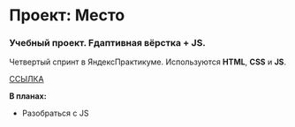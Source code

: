 # Проект: Место

### Учебный проект. Fдаптивная вёрстка + JS.

Четвертый спринт в ЯндексПрактикуме. Используются **HTML**, **CSS** и **JS**.

[ССЫЛКА](https://panfil0k.github.io/mesto/index.html)
   
**В планах:**
* Разобраться с JS
